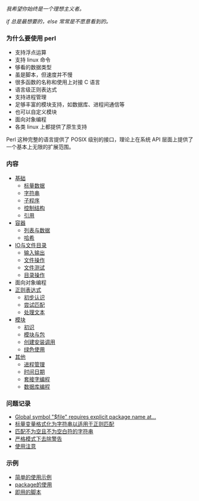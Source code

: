 
*我希望你始终是一个理想主义者。*

*if 总是最想要的，else 常常是不愿意看到的。*

### 为什么要使用 perl

- 支持浮点运算
- 支持 linux 命令
- 够看的数据类型
- 虽是脚本，但速度并不慢
- 很多函数的名称和使用上对接 C 语言
- 语言级正则表达式
- 支持进程管理
- 足够丰富的模块支持，如数据库、进程间通信等
- 也可以自定义模块
- 面向对象编程
- 各类 linux 上都提供了原生支持

Perl 这种完整的语言提供了 POSIX 级别的接口，理论上在系统 API 层面上提供了一个基本上无限的扩展范围。

### 内容

- [基础](ch01)
  - [标量数据](ch01/01_标量数据.md)
  - [字符串](ch01/02_字符串.md)
  - [子程序](ch01/03_子程序.md)
  - [控制结构](ch01/04_控制结构.md)
  - [引用](ch01/05_引用.md)
- [容器](ch02)
  - [列表与数据](ch02/01_列表与数组.md)
  - [哈希](ch02/02_哈希.md)
- [IO与文件目录](ch03)
  - [输入输出](ch03/01_输入输出.md)
  - [文件操作](ch03/02_文件操作.md)
  - [文件测试](ch03/03_文件测试.md)
  - [目录操作](ch03/04_目录操作.md)
- 面向对象编程
- [正则表达式](ch05)
  - [初步认识](ch05/01_初步认识.md)
  - [尝试匹配](ch05/02_尝试匹配.md)
  - [处理文本](ch05/03_处理文本.md)
- [模块](ch06)
  - [初识](ch06/01_初识.md)
  - [模块与包](ch06/02_模块与包.md)
  - [创建安装调用](ch06/03_创建安装调用.md)
  - [绿色使用](ch06/04_绿色使用.md)
- [其他](ch07)
  - [进程管理](ch07/01_进程管理.md)
  - [时间日期](ch07/02_时间日期.md)
  - [套接字编程](ch07/03_套接字编程.md)
  - [数据库编程](ch07/04_数据库编程.md)


### 问题记录

- [Global symbol "$file" requires explicit package name at...](Q/01.md)
- [标量变量格式化为字符串以适用于正则匹配](Q/02.md)
- [匹配不为空且不为空白符的字符串](Q/03.md)
- [严格模式下去除警告](Q/04.md)
- [使用注意](Q/05.md)

### 示例

- [简单的使用示例](U/exp)
- [package的使用](U/pm)
- [即用的脚本](U/beau)

